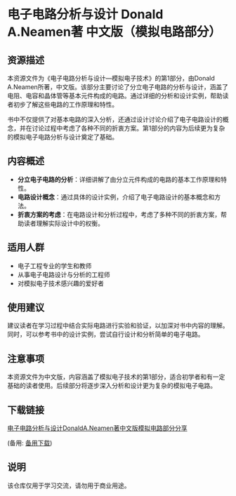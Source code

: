 # 电子电路分析与设计 Donald A.Neamen著 中文版（模拟电路部分）

## 资源描述

本资源文件为《电子电路分析与设计—模拟电子技术》的第1部分，由Donald A.Neamen所著，中文版。该部分主要讨论了分立电子电路的分析与设计，涵盖了电阻、电容和晶体管等基本元件构成的电路。通过详细的分析和设计实例，帮助读者初步了解这些电路的工作原理和特性。

书中不仅提供了对基本电路的深入分析，还通过设计讨论介绍了电子电路设计的概念，并在讨论过程中考虑了各种不同的折衷方案。第1部分的内容为后续更为复杂的模拟电子电路分析与设计奠定了基础。

## 内容概述

- **分立电子电路的分析**：详细讲解了由分立元件构成的电路的基本工作原理和特性。
- **电路设计概念**：通过具体的设计实例，介绍了电子电路设计的基本概念和方法。
- **折衷方案的考虑**：在电路设计和分析过程中，考虑了多种不同的折衷方案，帮助读者理解实际设计中的权衡。

## 适用人群

- 电子工程专业的学生和教师
- 从事电子电路设计与分析的工程师
- 对模拟电子技术感兴趣的爱好者

## 使用建议

建议读者在学习过程中结合实际电路进行实验和验证，以加深对书中内容的理解。同时，可以参考书中的设计实例，尝试自行设计和分析简单的电子电路。

## 注意事项

本资源文件为中文版，内容涵盖了模拟电子技术的第1部分，适合初学者和有一定基础的读者使用。后续部分将逐步深入分析和设计更为复杂的模拟电子电路。

## 下载链接
[电子电路分析与设计DonaldA.Neamen著中文版模拟电路部分分享](https://pan.quark.cn/s/2705c2ab0713) 

(备用: [备用下载](https://pan.baidu.com/s/1_KHDCLOjnSMx6XeHLOruBQ?pwd=1234))

## 说明

该仓库仅用于学习交流，请勿用于商业用途。
